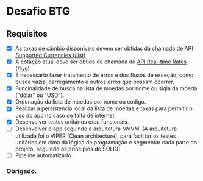 # Desafio BTG

## Requisitos

- [X] As taxas de câmbio disponíveis devem ser obtidas da chamada de [API Supported Currencies (/list)](https://currencylayer.com/documentation)
- [X] A cotação atual deve ser obtida da chamada de [API Real-time Rates (/live)](https://currencylayer.com/documentation)
- [X] É necessário fazer tratamento de erros e dos fluxos de exceção, como busca vazia, carregamento e outros erros que possam ocorrer.
- [X] Funcinalidade de busca na lista de moedas por nome ou sigla da moeda ("dólar" ou "USD").
- [X] Ordenação da lista de moedas por nome ou código.
- [X] Realizar a persistência local da lista de moedas e taxas para permitir o uso do app no caso de falta de internet.
- [X] Desenvolver testes unitários e/ou funcionais.
- [ ] Desenvolver o app seguindo a arquitetura MVVM.
(A arquitetura utilizada foi o VIPER (Clean architecture), para facilitar os testes unitários em cima da lógica de programação e segmentar cada parte do projeto, seguindo os princípios de SOLID)
- [ ] Pipeline automatizado.

### Obrigado.
